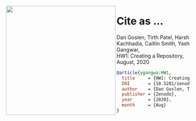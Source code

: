  <img align=left width=300
src="https://live.staticflickr.com/1070/1430045001_7dd540ff1a_b.jpg">

# Cite as ...

Dan Goslen, Tirth Patel, Harsh Kachhadia, Caitlin Smith, Yash Gangwar,      
HW1:
Creating a Repository,   
August, 2020

```bibtex
@article{ygangwa:HW1,
  title     = {HW1: Creating a Repository},
  DOI       = {10.5281/zenodo.3987300}, 
  author    = {Dan Goslen, Tirth Patel, Harsh Kachhadia, Caitlin Smith, Yash Gangwar}, 
  publisher = {Zenodo}, 
  year      = {2020}, 
  month     = {Aug}
}